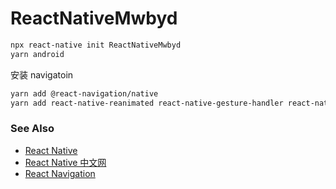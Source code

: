 # ReactNativeMwbyd

```bash
npx react-native init ReactNativeMwbyd
yarn android
```

安装 navigatoin
```bash
yarn add @react-navigation/native
yarn add react-native-reanimated react-native-gesture-handler react-native-screens react-native-safe-area-context @react-native-community/masked-view
```

### See Also

- [React Native](https://www.reactnative.cn/docs/getting-started)
- [React Native 中文网](https://www.reactnative.cn/docs/getting-started)
- [React Navigation](https://reactnavigation.org/docs/getting-started)
